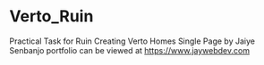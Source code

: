 # Verto_Ruin
Practical Task for Ruin Creating Verto Homes Single Page
by Jaiye Senbanjo
portfolio can be viewed at https://www.jaywebdev.com
